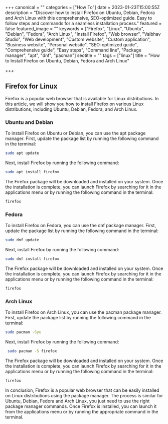 +++
canonical = ""
categories = ["How To"]
date = 2023-01-23T15:00:55Z
description = "Discover how to install Firefox on Ubuntu, Debian, Fedora and Arch Linux with this comprehensive, SEO-optimized guide. Easy to follow steps and commands for a seamless installation process."
featured = false
featured_image = ""
keywords = ["Firefox", "Linux", "Ubuntu", "Debian", "Fedora", "Arch Linux", "Install Firefox", "Web browser", "Vaibhav Studio", "Web development", "Custom website", "Custom application", "Business website", "Personal website", "SEO-optimized guide", "Comprehensive guide", "Easy steps", "Command line", "Package manager", "apt", "dnf", "pacman"]
seotitle = ""
tags = ["linux"]
title = "How to Install Firefox on Ubuntu, Debian, Fedora and Arch Linux"

+++
## Firefox for Linux

Firefox is a popular web browser that is available for Linux distributions. In this article, we will show you how to install Firefox on various Linux distributions, including Ubuntu, Debian, Fedora, and Arch Linux.

### Ubuntu and Debian

To install Firefox on Ubuntu or Debian, you can use the apt package manager. First, update the package list by running the following command in the terminal:
```bash
sudo apt update
```
Next, install Firefox by running the following command:
```bash
sudo apt install firefox
```
The Firefox package will be downloaded and installed on your system. Once the installation is complete, you can launch Firefox by searching for it in the applications menu or by running the following command in the terminal:
```bash
firefox
```
### Fedora

To install Firefox on Fedora, you can use the dnf package manager. First, update the package list by running the following command in the terminal:
```bash
sudo dnf update
```
Next, install Firefox by running the following command:
```bash
sudo dnf install firefox
```
The Firefox package will be downloaded and installed on your system. Once the installation is complete, you can launch Firefox by searching for it in the applications menu or by running the following command in the terminal:
```bash
firefox
```
### Arch Linux

To install Firefox on Arch Linux, you can use the pacman package manager. First, update the package list by running the following command in the terminal:
```bash
sudo pacman -Syu
```
Next, install Firefox by running the following command:
```bash
 sudo pacman -S firefox
```
The Firefox package will be downloaded and installed on your system. Once the installation is complete, you can launch Firefox by searching for it in the applications menu or by running the following command in the terminal:
```bash
firefox
```
In conclusion, Firefox is a popular web browser that can be easily installed on Linux distributions using the package manager. The process is similar for Ubuntu, Debian, Fedora and Arch Linux, you just need to use the right package manager commands. Once Firefox is installed, you can launch it from the applications menu or by running the appropriate command in the terminal.
